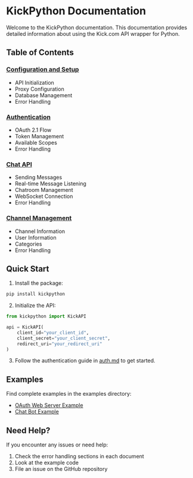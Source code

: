 # KickPython Documentation

Welcome to the KickPython documentation. This documentation provides detailed information about using the Kick.com API wrapper for Python.

## Table of Contents

### [Configuration and Setup](configuration.md)
- API Initialization
- Proxy Configuration
- Database Management
- Error Handling

### [Authentication](auth.md)
- OAuth 2.1 Flow
- Token Management
- Available Scopes
- Error Handling

### [Chat API](chat.md)
- Sending Messages
- Real-time Message Listening
- Chatroom Management
- WebSocket Connection
- Error Handling

### [Channel Management](channels.md)
- Channel Information
- User Information
- Categories
- Error Handling

## Quick Start

1. Install the package:
```bash
pip install kickpython
```

2. Initialize the API:
```python
from kickpython import KickAPI

api = KickAPI(
    client_id="your_client_id",
    client_secret="your_client_secret",
    redirect_uri="your_redirect_uri"
)
```

3. Follow the authentication guide in [auth.md](auth.md) to get started.

## Examples

Find complete examples in the examples directory:
- [OAuth Web Server Example](../kickapi/examples/oauth.py)
- [Chat Bot Example](../kickapi/examples/listen_all_channels.py)

## Need Help?

If you encounter any issues or need help:
1. Check the error handling sections in each document
2. Look at the example code
3. File an issue on the GitHub repository